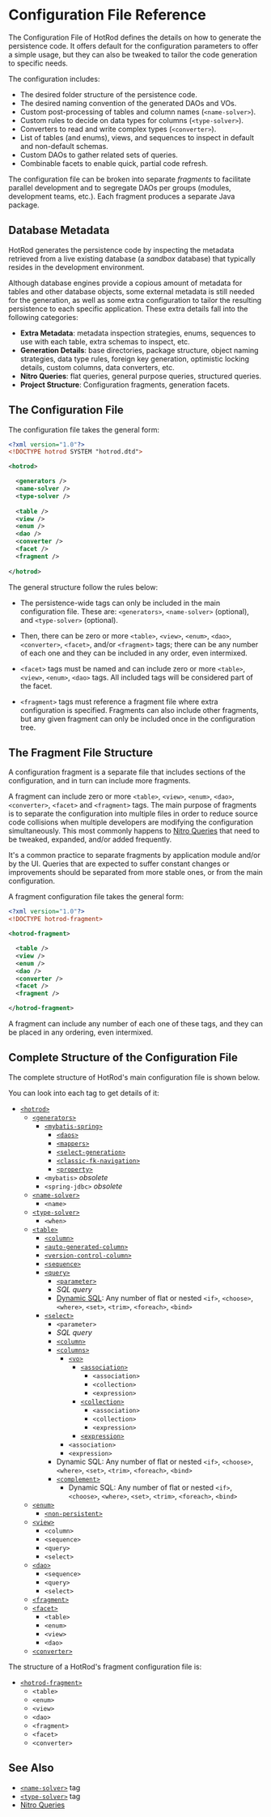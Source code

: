 # Configuration File Reference

The Configuration File of HotRod defines the details on how to generate the persistence code. It offers default for
the configuration parameters to offer a simple usage, but they can also be tweaked to tailor the code generation to
specific needs.

The configuration includes:

- The desired folder structure of the persistence code.
- The desired naming convention of the generated DAOs and VOs.
- Custom post-processing of tables and column names (`<name-solver>`).
- Custom rules to decide on data types for columns (`<type-solver>`).
- Converters to read and write complex types (`<converter>`).
- List of tables (and enums), views, and sequences to inspect in default and non-default schemas.
- Custom DAOs to gather related sets of queries.
- Combinable facets to enable quick, partial code refresh.

The configuration file can be broken into separate *fragments* to facilitate parallel development and to
segregate DAOs per groups (modules, development teams, etc.). Each fragment produces a separate Java package.

## Database Metadata 

HotRod generates the persistence code by inspecting the metadata retrieved from a live existing database (a *sandbox* database) that 
typically resides in the development environment.

Although database engines provide a copious amount of metadata for tables and other database objects, some
external metadata is still needed for the generation, as well as some extra configuration to tailor the
resulting persistence to each specific application. These extra details fall into the following categories:

- **Extra Metadata**: metadata inspection strategies, enums, sequences to use with each table, extra schemas to inspect, etc.
- **Generation Details**: base directories, package structure, object naming strategies, data type rules, foreign key generation, optimistic locking details, custom columns, data converters, etc.
- **Nitro Queries**: flat queries, general purpose queries, structured queries.
- **Project Structure**: Configuration fragments, generation facets.

## The Configuration File

The configuration file takes the general form:

```xml
<?xml version="1.0"?>
<!DOCTYPE hotrod SYSTEM "hotrod.dtd">

<hotrod>

  <generators />
  <name-solver />
  <type-solver />
  
  <table />
  <view />
  <enum />
  <dao />
  <converter />
  <facet />
  <fragment />
  
</hotrod>
```

The general structure follow the rules below:

- The persistence-wide tags can only be included in the main configuration file. These are: `<generators>`, `<name-solver>` (optional), and `<type-solver>` (optional).

- Then, there can be zero or more `<table>`, `<view>`, `<enum>`, `<dao>`, `<converter>`, `<facet>`, and/or `<fragment>` tags; 
there can be any number of each one and they can be included in any order, even intermixed.

- `<facet>` tags must be named and can include zero or more `<table>`, `<view>`, `<enum>`, `<dao>` tags. All included tags will be considered part of the facet.

- `<fragment>` tags must reference a fragment file where extra configuration is specified. Fragments can also include other fragments, but any given 
fragment can only be included once in the configuration tree.


## The Fragment File Structure

A configuration fragment is a separate file that includes sections of the configuration, and in turn can include more fragments.

A fragment can include zero or more `<table>`, `<view>`, `<enum>`, `<dao>`, `<converter>`, `<facet>` and `<fragment>` tags. The main purpose of 
fragments is to separate the configuration into multiple files in order to reduce source code collisions when multiple developers are 
modifying the configuration simultaneously. This most commonly happens to [Nitro Queries](../nitro/nitro-queries.md) that need to be tweaked, expanded, 
and/or added frequently.

It's a common practice to separate fragments by application module and/or by the UI. Queries that are expected to suffer constant changes or improvements should be separated from more stable ones, or from the main configuration.

A fragment configuration file takes the general form:

```xml
<?xml version="1.0"?>
<!DOCTYPE hotrod-fragment>

<hotrod-fragment>

  <table />
  <view />
  <enum />
  <dao />
  <converter />
  <facet />
  <fragment />

</hotrod-fragment>
```

A fragment can include any number of each one of these tags, and they can be placed in any ordering, even intermixed.


## Complete Structure of the Configuration File

The complete structure of HotRod's main configuration file is shown below. 

You can look into each tag to get details of it:

* [`<hotrod>`](tags/hotrod.md)
    * [`<generators>`](tags/generators.md)
        * [`<mybatis-spring>`](tags/mybatis-spring.md)
            * [`<daos>`](tags/daos.md)
            * [`<mappers>`](tags/mappers.md)
            * [`<select-generation>`](tags/select-generation.md)
            * [`<classic-fk-navigation>`](tags/classic-fk-navigation.md)
            * [`<property>`](tags/property.md)
        * `<mybatis>` *obsolete*
        * `<spring-jdbc>` *obsolete*
    * [`<name-solver>`](tags/name-solver.md)
        * `<name>`
    * [`<type-solver>`](tags/type-solver.md)
        * `<when>`
    * [`<table>`](tags/table.md)
        * [`<column>`](tags/column.md)
        * [`<auto-generated-column>`](tags/auto-generated-column.md)
        * [`<version-control-column>`](tags/version-control-column.md)
        * [`<sequence>`](tags/sequence.md)
        * [`<query>`](tags/query.md)
            * [`<parameter>`](tags/parameter.md)
            * *SQL query*
            * [Dynamic SQL](../nitro/nitro-dynamic-sql.md): Any number of flat or nested `<if>`, `<choose>`, `<where>`, `<set>`, `<trim>`, `<foreach>`, `<bind>`
        * [`<select>`](select.md)
            * `<parameter>`
            * *SQL query*
            * [`<column>`](column.md)
            * [`<columns>`](columns.md)
                * [`<vo>`](vo.md)
                   * [`<association>`](association.md)
                     * `<association>`
                     * `<collection>`
                     * `<expression>`
                   * [`<collection>`](collection.md)
                        * `<association>`
                        * `<collection>`
                        * `<expression>`
                   * [`<expression>`](expression.md)
                * `<association>`
                * `<expression>`
            * Dynamic SQL: Any number of flat or nested `<if>`, `<choose>`, `<where>`, `<set>`, `<trim>`, `<foreach>`, `<bind>`
            * [`<complement>`](tags/complement.md)
                * Dynamic SQL: Any number of flat or nested `<if>`, `<choose>`, `<where>`, `<set>`, `<trim>`, `<foreach>`, `<bind>`
    * [`<enum>`](enum.md)
        * [`<non-persistent>`](non-persistent.md)
    * [`<view>`](view.md)
        * `<column>`
        * `<sequence>`
        * `<query>`
        * `<select>`
    * [`<dao>`](dao.md)
        * `<sequence>`
        * `<query>`
        * `<select>`
    * [`<fragment>`](fragment.md)
    * [`<facet>`](facet.md)
        * `<table>`
        * `<enum>`
        * `<view>`
        * `<dao>`
    * [`<converter>`](./tags/converter.md)

The structure of a HotRod's fragment configuration file is:

 * [`<hotrod-fragment>`](hotrod-fragment.md)
    * `<table>`
    * `<enum>`
    * `<view>`
    * `<dao>`
    * `<fragment>`
    * `<facet>`
    * `<converter>`


## See Also

- [`<name-solver>`](name-solver.md) tag
- [`<type-solver>`](type-solver.md) tag
- [Nitro Queries](../nitro/nitro-queries.md)
 
 
 